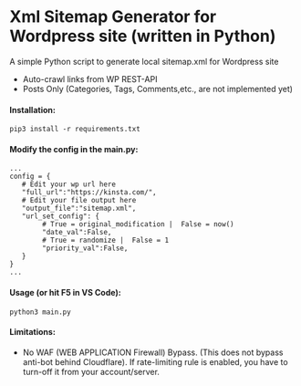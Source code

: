 # Xml Sitemap Generator for Wordpress site (written in Python)
A simple Python script to generate local sitemap.xml for Wordpress site
- Auto-crawl links from WP REST-API
- Posts Only (Categories, Tags, Comments,etc., are not implemented yet)
#### Installation:
```
pip3 install -r requirements.txt
```

#### Modify the config in the main.py:
```
...
config = {
   # Edit your wp url here
   "full_url":"https://kinsta.com/",
   # Edit your file output here
   "output_file":"sitemap.xml",
   "url_set_config": {
        # True = original_modification |  False = now() 
        "date_val":False,
        # True = randomize |  False = 1
        "priority_val":False,
   }
}
...
```
#### Usage (or hit F5 in VS Code):
```
python3 main.py
```
#### Limitations:
- No WAF (WEB APPLICATION Firewall) Bypass. (This does not bypass anti-bot behind Cloudflare). If rate-limiting rule is enabled, you have to turn-off it from your account/server.
